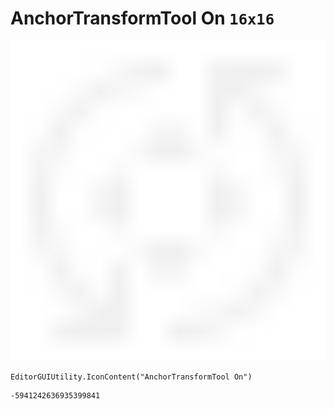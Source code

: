 # AnchorTransformTool On `16x16`
<img src="/img/AnchorTransformTool%20On.png" width=512 height=512>

``` CSharp
EditorGUIUtility.IconContent("AnchorTransformTool On")
```
```
-5941242636935399841
```
